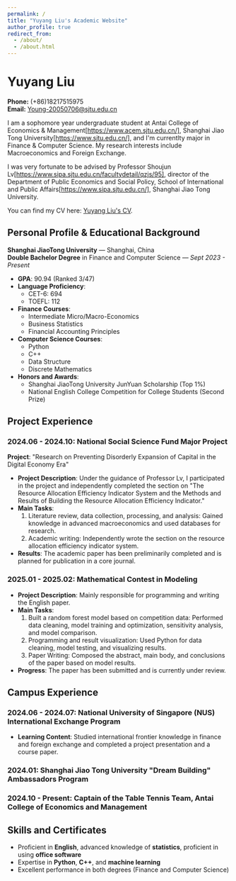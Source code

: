 ```yaml
---
permalink: /
title: "Yuyang Liu's Academic Website"
author_profile: true
redirect_from:
  - /about/
  - /about.html
---
```

# Yuyang Liu  
**Phone:** (+86)18217515975  
**Email:** Young-20050706@sjtu.edu.cn  

I am a sophomore year undergraduate student at Antai College of Economics & Management[https://www.acem.sjtu.edu.cn/], Shanghai Jiao Tong University[https://www.sjtu.edu.cn/], and I'm currentlty major in Finance & Computer Science. My research interests include Macroeconomics and Foreign Exchange. 

I was very fortunate to be advised by Professor Shoujun Lv[https://www.sipa.sjtu.edu.cn/facultydetail/qzjs/95], director of the Department of Public Economics and Social Policy, School of International and Public Affairs[https://www.sipa.sjtu.edu.cn/], Shanghai Jiao Tong University. 

You can find my CV here: [Yuyang Liu's CV](../assets/CV.pdf).


## Personal Profile & Educational Background  
**Shanghai JiaoTong University** — Shanghai, China  
**Double Bachelor Degree** in Finance and Computer Science — *Sept 2023 - Present*  
- **GPA**: 90.94 (Ranked 3/47)  
- **Language Proficiency**:  
  - CET-6: 694  
  - TOEFL: 112  
- **Finance Courses**:  
  - Intermediate Micro/Macro-Economics  
  - Business Statistics  
  - Financial Accounting Principles  
- **Computer Science Courses**:  
  - Python  
  - C++  
  - Data Structure  
  - Discrete Mathematics  
- **Honors and Awards**:  
  - Shanghai JiaoTong University JunYuan Scholarship (Top 1%)  
  - National English College Competition for College Students (Second Prize)  

## Project Experience

### 2024.06 - 2024.10: National Social Science Fund Major Project  
**Project**: "Research on Preventing Disorderly Expansion of Capital in the Digital Economy Era"  
- **Project Description**: Under the guidance of Professor Lv, I participated in the project and independently completed the section on "The Resource Allocation Efficiency Indicator System and the Methods and Results of Building the Resource Allocation Efficiency Indicator."  
- **Main Tasks**:
  1. Literature review, data collection, processing, and analysis: Gained knowledge in advanced macroeconomics and used databases for research.  
  2. Academic writing: Independently wrote the section on the resource allocation efficiency indicator system.  
- **Results**: The academic paper has been preliminarily completed and is planned for publication in a core journal.  

### 2025.01 - 2025.02: Mathematical Contest in Modeling  
- **Project Description**: Mainly responsible for programming and writing the English paper.  
- **Main Tasks**:  
  1. Built a random forest model based on competition data: Performed data cleaning, model training and optimization, sensitivity analysis, and model comparison.  
  2. Programming and result visualization: Used Python for data cleaning, model testing, and visualizing results.  
  3. Paper Writing: Composed the abstract, main body, and conclusions of the paper based on model results.  
- **Progress**: The paper has been submitted and is currently under review.  

## Campus Experience  

### 2024.06 - 2024.07: National University of Singapore (NUS) International Exchange Program  
- **Learning Content**: Studied international frontier knowledge in finance and foreign exchange and completed a project presentation and a course paper.  

### 2024.01: Shanghai Jiao Tong University "Dream Building" Ambassadors Program  

### 2024.10 - Present: Captain of the Table Tennis Team, Antai College of Economics and Management  

## Skills and Certificates  
- Proficient in **English**, advanced knowledge of **statistics**, proficient in using **office software**  
- Expertise in **Python**, **C++**, and **machine learning**  
- Excellent performance in both degrees (Finance and Computer Science)  


